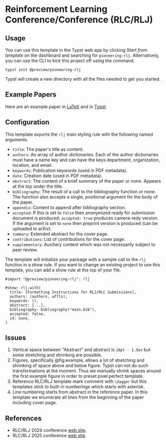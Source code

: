 # Reinforcement Learning Conference/Conference (RLC/RLJ)

## Usage

You can use this template in the Typst web app by clicking _Start from
template_ on the dashboard and searching for `pioneering-rlj`. Alternatively,
you can use the CLI to kick this project off using the command.

```shell
typst init @preview/pioneering-rlj
```

Typst will create a new directory with all the files needed to get you started.

## Example Papers

Here are an example paper in [LaTeX][1] and in [Typst][2].

## Configuration

This template exports the `rlj` main styling rule with the following named
arguments.

- `title`: The paper's title as content.
- `authors`: An array of author dictionaries. Each of the author dictionaries
  must have a name key and can have the keys department, organization,
  location, and email.
- `keywords`: Publication keywords (used in PDF metadata).
- `date`: Creation date (used in PDF metadata).
- `abstract`: The content of a brief summary of the paper or none. Appears at
  the top under the title.
- `bibliography`: The result of a call to the bibliography function or none.
  The function also accepts a single, positional argument for the body of the
  paper.
- `appendix`: Content to append after bibliography section.
- `accepted`: If this is set to `false` then anonymized ready for submission
  document is produced; `accepted: true` produces camera-redy version. If
  the argument is set to `none` then preprint version is produced (can be
  uploaded to arXiv).
- `summary`: Extended abstract for the cover page.
- `contributions`: List of contributions for the cover page.
- `supplementary`: Auxiliary content which was not necessarily subject to peer
  review.

The template will initialize your package with a sample call to the `rlj`
function in a show rule. If you want to change an existing project to use this
template, you can add a show rule at the top of your file.

```typst
#import "@preview/pioneering-rlj": rlj

#show: rlj.with(
  title: [Formatting Instructions for RLJ/RLC Submissions],
  authors: (authors, affls),
  keywords: (),
  abstract: [...],
  bibliography: bibliography("main.bib"),
  accepted: false,
  id: none,
)
```

## Issues

1. Vertical space between "Abstract" and abstract is `10pt - 1.5ex` but some
   stretching and shrinking are possible.
2. Figures, specifically @fig:example, allows a lot of stretching and shrinking
   of space above and below figure. Typst can not do such transformations at
   the moment. Thus we manually shrink spaces around the first example figure
   in order to preset pixel perfect template.
3. Reference RLC/RLJ template mark comment with `\dagger` but this templates
   stick to built-in numberings which starts with asterisk.
4. Line numbering starts from abstract in the reference paper. In this template
   we enumerate all lines from the beginning of the paper including cover page.

## References

+ RLC/RLJ 2024 conference [web site][2025].
+ RLC/RLJ 2025 conference [web site][2025].

[1]: example-paper.latex.pdf
[2]: example-paper.typst.pdf
[2024]: https://rl-conference.cc/2024/index.html
[2025]: https://rl-conference.cc/index.html
